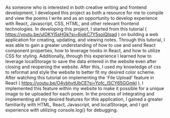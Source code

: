 As someone who is interested in both creative writing and frontend development, I developed this project as both a resource for me to compile and view the poems I write and as an opportunity to develop experience with React, Javascript, CSS, HTML, and other relevant frontend technologies. In developing this project, I started from this tutorial ( https://youtu.be/ulOKYl5sHGk?si=6jokC7Y5soiQIqad ) on building a web application for creating, updating, and viewing notes. Through this tutorial, I was able to gain a greater understanding of how to use and send React component properties, how to leverage hooks in React, and how to utilize CSS for styling. Additionally, through this experience I learned how to leverage localStorage to save the data entered in the website even after closing and reopening the website. After this, I used my knowledge of css to reformat and style the website to better fit my desired color scheme. After watching this tutorial on implementing the 'File Upload' feature in React ( https://youtu.be/O4ybhvtUbCE?si=Yofc_ISCY65GGmkl  ), I implemented this feature within my website to make it possible for a unique image to be uploaded for each poem. In the process of integrating and implementing all my desired features for this application, I gained a greater familiarity with HTML, React, Javascript, and localStorage, and I got experience with utilizing console.log() for debugging.
